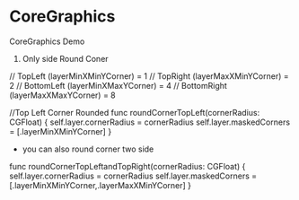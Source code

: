 # CoreGraphics
CoreGraphics Demo

1. Only side Round Coner

  //    TopLeft (layerMinXMinYCorner) = 1
  //    TopRight (layerMaxXMinYCorner) = 2
  //    BottomLeft (layerMinXMaxYCorner) = 4
  //    BottomRight (layerMaxXMaxYCorner) = 8
  
  //Top Left Corner Rounded
 func roundCornerTopLeft(cornerRadius: CGFloat)
  {
    self.layer.cornerRadius = cornerRadius
    self.layer.maskedCorners = [.layerMinXMinYCorner]
  }
  
  - you can also round corner two side
  
  func roundCornerTopLeftandTopRight(cornerRadius: CGFloat)
  {
    self.layer.cornerRadius = cornerRadius
    self.layer.maskedCorners = [.layerMinXMinYCorner,.layerMaxXMinYCorner]
  }
